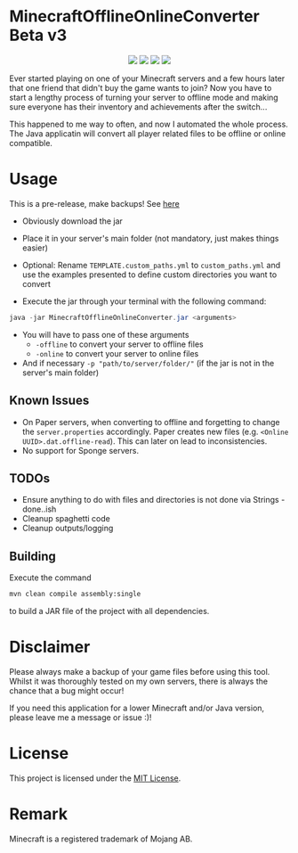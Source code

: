 # MinecraftOfflineOnlineConverter Beta v3
<p align="center">
  <img src="https://img.shields.io/badge/release-Beta-blue">
  <img src="https://img.shields.io/badge/version-3-blue">
  <img src="https://img.shields.io/badge/minecraft-1.20.4-green">
  <img src="https://img.shields.io/badge/java-20-red">
</p>

Ever started playing on one of your Minecraft servers and a few hours later that one friend that didn't buy the game wants to join?
Now you have to start a lengthy process of turning your server to offline mode and making sure everyone has their inventory and achievements after the switch... 

This happened to me way to often, and now I automated the whole process.
The Java applicatin will convert all player related files to be offline or online compatible.

# Usage

This is a pre-release, make backups! See [here](#disclaimer)

- Obviously download the jar
- Place it in your server's main folder (not mandatory, just makes things easier)

- Optional: Rename `TEMPLATE.custom_paths.yml` to `custom_paths.yml` and use the examples presented to define custom directories you want to convert

- Execute the jar through your terminal with the following command:
```java
java -jar MinecraftOfflineOnlineConverter.jar <arguments>
```
- You will have to pass one of these arguments
  - `-offline` to convert your server to offline files
  - `-online` to convert your server to online files
- And if necessary `-p "path/to/server/folder/"` (if the jar is not in the server's main folder)

## Known Issues

- On Paper servers, when converting to offline and forgetting to change the `server.properties` accordingly.
  Paper creates new files (e.g. `<Online UUID>.dat.offline-read`). This can later on lead to inconsistencies.
- No support for Sponge servers.

## TODOs

- Ensure anything to do with files and directories is not done via Strings - done..ish
- Cleanup spaghetti code
- Cleanup outputs/logging

## Building

Execute the command 
```zsh
mvn clean compile assembly:single
```
to build a JAR file of the project with all dependencies.

# Disclaimer

Please always make a backup of your game files before using this tool.
Whilst it was thoroughly tested on my own servers, there is always the chance that a bug might occur!

If you need this application for a lower Minecraft and/or Java version, please leave me a message or issue :)!

# License

This project is licensed under the [MIT License](LICENSE).

# Remark

Minecraft is a registered trademark of Mojang AB.
